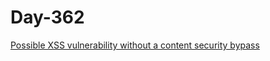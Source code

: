 # Day-362

[Possible XSS vulnerability without a content security bypass](https://hackerone.com/reports/1804177)
